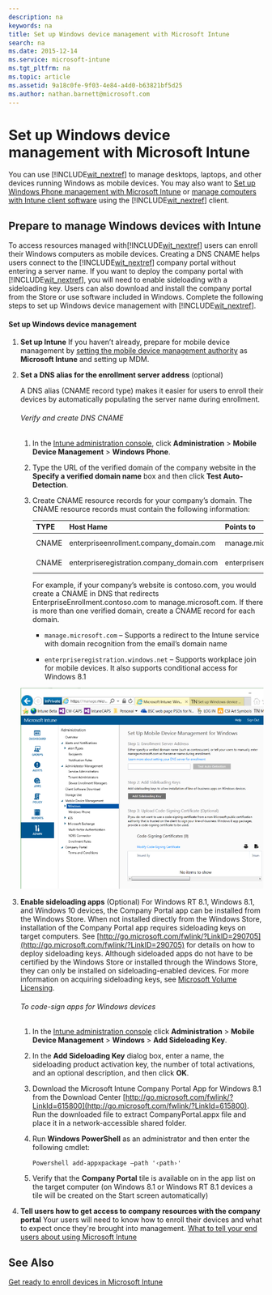```yaml
---
description: na
keywords: na
title: Set up Windows device management with Microsoft Intune
search: na
ms.date: 2015-12-14
ms.service: microsoft-intune
ms.tgt_pltfrm: na
ms.topic: article
ms.assetid: 9a18c0fe-9f03-4e84-a4d0-b63821bf5d25
ms.author: nathan.barnett@microsoft.com
---
```

# Set up Windows device management with Microsoft Intune
You can use  [!INCLUDE[wit_nextref](../Token/wit_nextref_md.md)] to manage desktops, laptops, and other devices running Windows as mobile devices. You may also want to [Set up Windows Phone management with Microsoft Intune](../Topic/Set_up_Windows_Phone_management_with_Microsoft_Intune.md) or [manage computers with Intune client software](http://technet.microsoft.com/library/dn646959.aspx) using the [!INCLUDE[wit_nextref](../Token/wit_nextref_md.md)] client.

## Prepare to manage Windows devices with Intune
To access resources managed with[!INCLUDE[wit_nextref](../Token/wit_nextref_md.md)] users can enroll their Windows computers as mobile devices.  Creating a DNS CNAME helps users connect to the [!INCLUDE[wit_nextref](../Token/wit_nextref_md.md)] company portal without entering a server name. If you want to deploy the company portal with [!INCLUDE[wit_nextref](../Token/wit_nextref_md.md)], you will need to enable sideloading with a sideloading key.   Users can also download and install the company portal from the Store or use software included in Windows. Complete the following steps to set up Windows device management with [!INCLUDE[wit_nextref](../Token/wit_nextref_md.md)].

#### Set up Windows device management

1.  **Set up Intune**
    If you haven’t already, prepare for mobile device management by  [setting the mobile device management authority](https://technet.microsoft.com/library/mt346013.aspx) as **Microsoft Intune** and setting up MDM.

2.  **Set a DNS alias for the enrollment server address** (optional)

    A DNS alias (CNAME record type) makes it easier for users to enroll their devices by automatically populating the server name during enrollment.

    ###### Verify and create DNS CNAME

    1.  In the [Intune administration console](http://manage.microsoft.com), click **Administration** &gt; **Mobile Device Management** &gt; **Windows Phone**.

    2.  Type the URL of the verified domain of the company website in the **Specify a verified domain name** box and then click **Test Auto-Detection**.

    3.  Create CNAME resource records for your company’s domain. The CNAME resource records must contain the following information:

        |TYPE|Host Hame|Points to|TTL|
        |--------|-------------|-------------|-------|
        |CNAME|enterpriseenrollment.company_domain.com|manage.microsoft.com|1 Hour|
        |CNAME|enterpriseregistration.company_domain.com|enterpriseregistration.windows.net|1 Hour|
        For example, if your company’s website is contoso.com, you would create a CNAME in DNS that redirects EnterpriseEnrollment.contoso.com to manage.microsoft.com. If there is more than one verified domain, create a CNAME record for each domain.

        -   `manage.microsoft.com` – Supports a redirect to the Intune service with domain recognition from the email’s domain name

        -   `enterpriseregistration.windows.net` – Supports workplace join for mobile devices. It also supports conditional access for Windows 8.1

    ![](../Image/Windows_Device_Enrollment.bmp)

3.  **Enable sideloading apps** (Optional)
    For Windows RT 8.1,  Windows 8.1, and  Windows 10 devices, the Company Portal app can be installed from the Windows Store. When not installed directly from the Windows Store, installation of the Company Portal app requires sideloading keys on target computers. See [http://go.microsoft.com/fwlink/?LinkID=290705](http://go.microsoft.com/fwlink/?LinkID=290705) for details on how to deploy sideloading keys. Although sideloaded apps do not have to be certified by the Windows Store or installed through the Windows Store, they can only be installed on sideloading-enabled devices. For more information on acquiring sideloading keys, see [Microsoft Volume Licensing](http://go.microsoft.com/fwlink/?LinkId=264711).

    ###### To code-sign apps for Windows devices

    1.  In the [Intune administration console](http://manage.microsoft.com) click **Administration** &gt; **Mobile Device Management** &gt; **Windows** &gt; **Add Sideloading Key**.

    2.  In the **Add Sideloading Key** dialog box, enter a name, the sideloading product activation key, the number of total activations, and an optional description, and then click **OK**.

    3.  Download the Microsoft Intune Company Portal App for Windows 8.1 from the Download Center [http://go.microsoft.com/fwlink/?LinkId=615800](http://go.microsoft.com/fwlink/?LinkId=615800). Run the downloaded file to extract CompanyPortal.appx file and place it in a network-accessible shared folder.

    4.  Run **Windows PowerShell** as an administrator and then enter the following cmdlet:

        ```
        Powershell add-appxpackage –path '‹path›'
        ```

    5.  Verify that the **Company Portal** tile is available on in the app list on the target computer (on Windows 8.1 or Windows RT 8.1 devices a tile will be created on the Start screen automatically)

4.  **Tell users how to get access to company resources with the company portal**
    Your users will need to know how to enroll their devices and what to expect once they're brought into management. [What to tell your end users about using Microsoft Intune](../Topic/What_to_tell_your_end_users_about_using_Microsoft_Intune.md)

## See Also
[Get ready to enroll devices in Microsoft Intune](../Topic/Get_ready_to_enroll_devices_in_Microsoft_Intune.md)

